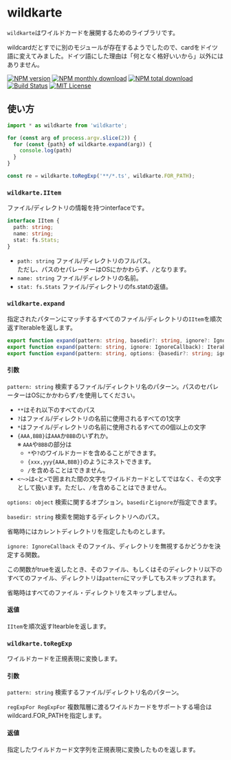 # wildkarte

`wildkarte`はワイルドカードを展開するためのライブラリです。

wildcardだとすでに別のモジュールが存在するようでしたので、cardをドイツ語に変えてみました。ドイツ語にした理由は「何となく格好いいから」以外にはありません。

[![NPM version](https://img.shields.io/npm/v/wildkarte.svg?style=flat)](https://www.npmjs.com/package/wildkarte)
[![NPM monthly download](https://img.shields.io/npm/dm/wildkarte.svg?style=flat)](https://www.npmjs.com/package/wildkarte)
[![NPM total download](https://img.shields.io/npm/dt/wildkarte.svg?style=flat)](https://www.npmjs.com/package/wildkarte)
[![Build Status](https://travis-ci.org/sugoroku-y/wildkarte.svg?branch=master)](https://travis-ci.org/sugoroku-y/wildkarte)
[![MIT License](http://img.shields.io/badge/license-MIT-blue.svg?style=flat)](LICENSE)

## 使い方

```ts
import * as wildkarte from 'wildkarte';

for (const arg of process.argv.slice(2)) {
  for (const {path} of wildkarte.expand(arg)) {
    console.log(path)
  }
}

const re = wildkarte.toRegExp('**/*.ts', wildkarte.FOR_PATH);

```

### `wildkarte.IItem`

ファイル/ディレクトリの情報を持つinterfaceです。

```ts
interface IItem {
  path: string;
  name: string;
  stat: fs.Stats;
}
```

- `path: string` ファイル/ディレクトリのフルパス。  
  ただし、パスのセパレーターはOSにかかわらず、`/`となります。
- `name: string` ファイル/ディレクトリの名前。
- `stat: fs.Stats` ファイル/ディレクトリのfs.statの返値。

### `wildkarte.expand`

指定されたパターンにマッチするすべてのファイル/ディレクトリの`IItem`を順次返すIterableを返します。

```ts
export function expand(pattern: string, basedir?: string, ignore?: IgnoreCallback): Iterable<IItem>;
export function expand(pattern: string, ignore: IgnoreCallback): Iterable<IItem>;
export function expand(pattern: string, options: {basedir?: string; ignore?: IgnoreCallback}): Iterable<IItem>;
```

#### 引数

`pattern: string` 検索するファイル/ディレクトリ名のパターン。パスのセパレーターはOSにかかわらず`/`を使用してください。

- `**`はそれ以下のすべてのパス
- `?`はファイル/ディレクトリの名前に使用されるすべての1文字
- `*`はファイル/ディレクトリの名前に使用されるすべての0個以上の文字
- `{AAA,BBB}`は`AAA`か`BBB`のいずれか。  
  ※ `AAA`や`BBB`の部分は
  - `*`や`?`のワイルドカードを含めることができます。
  - `{xxx,yyy{AAA,BBB}}`のようにネストできます。
  - `/`を含めることはできません。
- `<～>`は`<`と`>`で囲まれた間の文字をワイルドカードとしてではなく、その文字として扱います。ただし、`/`を含めることはできません。

`options: object` 検索に関するオプション。`basedir`と`ignore`が指定できます。

`basedir: string` 検索を開始するディレクトリへのパス。  

省略時にはカレントディレクトリを指定したものとします。

`ignore: IgnoreCallback` そのファイル、ディレクトリを無視するかどうかを決定する関数。

この関数がtrueを返したとき、そのファイル、もしくはそのディレクトリ以下のすべてのファイル、ディレクトリは`pattern`にマッチしてもスキップされます。

省略時はすべてのファイル・ディレクトリをスキップしません。

#### 返値

`IItem`を順次返すItearbleを返します。

### `wildkarte.toRegExp`

ワイルドカードを正規表現に変換します。

#### 引数

`pattern: string` 検索するファイル/ディレクトリ名のパターン。

 `regExpFor RegExpFor` 複数階層に渡るワイルドカードをサポートする場合はwildcard.FOR_PATHを指定します。

#### 返値

指定したワイルドカード文字列を正規表現に変換したものを返します。


